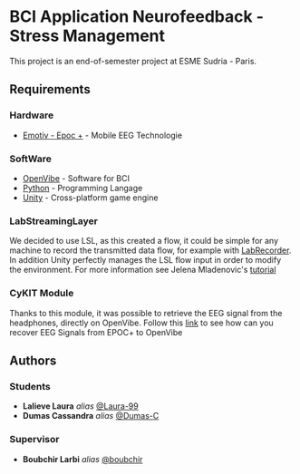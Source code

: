 ﻿# BCI Application Neurofeedback - Stress Management
This project is an end-of-semester project at ESME Sudria - Paris.

## Requirements

### Hardware
* [Emotiv - Epoc +](https://www.emotiv.com/epoc/) - Mobile EEG Technologie

### SoftWare
* [OpenVibe](http://openvibe.inria.fr/) - Software for BCI
* [Python](https://www.python.org/downloads/) - Programming Langage
* [Unity](https://store.unity.com/fr/download-nuo) - Cross-platform game engine

### LabStreamingLayer 
We decided to use LSL, as this created a flow, it could be simple for any machine to record the transmitted data flow, for example with [LabRecorder](https://github.com/labstreaminglayer/App-LabRecorder).
In addition Unity perfectly manages the LSL flow input in order to modify the environment. For more information see Jelena Mladenovic's [tutorial](https://jmladeno.net/index.php/2017/12/01/sync-data-from-unity-vr-and-physiology/)

### CyKIT Module
Thanks to this module, it was possible to retrieve the EEG signal from the headphones, directly on OpenVibe.
Follow this [link](https://github.com/CymatiCorp/CyKit/wiki/How-to-Stream-Data-to-OpenViBE) to see how can you recover EEG Signals from EPOC+ to OpenVibe


## Authors

### Students
* **Lalieve Laura** _alias_ [@Laura-99](https://github.com/Laura-99)
* **Dumas Cassandra** _alias_ [@Dumas-C](https://github.com/Dumas-C)

### Supervisor
* **Boubchir Larbi** _alias_ [@boubchir](https://github.com/boubchir)


